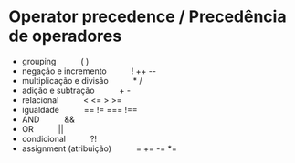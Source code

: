 # Operator precedence / Precedência de operadores
  * grouping &nbsp; &nbsp;&nbsp; &nbsp; &nbsp;&nbsp; ( )
  * negação e incremento &nbsp; &nbsp;&nbsp; &nbsp; &nbsp;&nbsp; ! ++ --
  * multiplicação e divisão &nbsp; &nbsp;&nbsp; &nbsp; &nbsp;&nbsp; * /
  *  adição e subtração &nbsp; &nbsp;&nbsp; &nbsp; &nbsp;&nbsp; + -
  * relacional &nbsp; &nbsp;&nbsp; &nbsp; &nbsp;&nbsp; < <= > >=
  * igualdade &nbsp; &nbsp;&nbsp; &nbsp; &nbsp;&nbsp; == != === !==
  * AND &nbsp; &nbsp;&nbsp; &nbsp; &nbsp;&nbsp; &&
  * OR &nbsp; &nbsp;&nbsp; &nbsp; &nbsp;&nbsp; ||
  * condicional &nbsp; &nbsp;&nbsp; &nbsp; &nbsp;&nbsp; ?!
  * assignment (atribuição) &nbsp; &nbsp;&nbsp; &nbsp; &nbsp;&nbsp; = += -= *=
